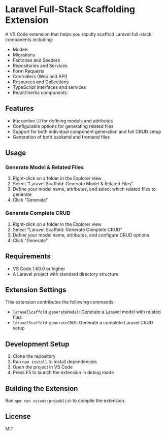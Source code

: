 # Laravel Full-Stack Scaffolding Extension

A VS Code extension that helps you rapidly scaffold Laravel full-stack components including:

- Models
- Migrations
- Factories and Seeders
- Repositories and Services
- Form Requests
- Controllers (Web and API)
- Resources and Collections
- TypeScript interfaces and services
- React/Inertia components

## Features

- Interactive UI for defining models and attributes
- Configurable options for generating related files
- Support for both individual component generation and full CRUD setup
- Generation of both backend and frontend files

## Usage

### Generate Model & Related Files

1. Right-click on a folder in the Explorer view
2. Select "Laravel Scaffold: Generate Model & Related Files"
3. Define your model name, attributes, and select which related files to generate
4. Click "Generate"

### Generate Complete CRUD

1. Right-click on a folder in the Explorer view
2. Select "Laravel Scaffold: Generate Complete CRUD"
3. Define your model name, attributes, and configure CRUD options
4. Click "Generate"

## Requirements

- VS Code 1.60.0 or higher
- A Laravel project with standard directory structure

## Extension Settings

This extension contributes the following commands:

- `laravelScaffold.generateModel`: Generate a Laravel model with related files
- `laravelScaffold.generateCRUD`: Generate a complete Laravel CRUD setup

## Development Setup

1. Clone the repository
2. Run `npm install` to install dependencies
3. Open the project in VS Code
4. Press F5 to launch the extension in debug mode

## Building the Extension

Run `npm run vscode:prepublish` to compile the extension.

## License

MIT
